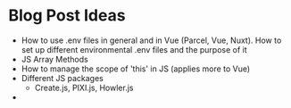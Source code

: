 

# Blog Post Ideas

- How to use .env files in general and in Vue (Parcel, Vue, Nuxt). How to set up different environmental .env files and the purpose of it
- JS Array Methods
- How to manage the scope of 'this' in JS (applies more to Vue)
- Different JS packages
  - Create.js, PIXI.js, Howler.js
- 